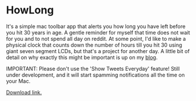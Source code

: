HowLong
=======

It's a simple mac toolbar app that alerts you how long you have left before you hit 30 years in age. A gentle reminder for myself that time does not wait for you and to not spend all day on reddit. At some point, I'd like to make a physical clock that counts down the number of hours till you hit 30 using giant seven segment LCDs, but that's a project for another day. A little bit of detail on why exactly this might be important is up on my [blog](http://tejaswi-yerukalapudi.com/2012/09/10/a-countdown-timer-for-your-life/).

IMPORTANT: Please don't use the 'Show Tweets Everyday' feature! Still under development, and it will start spamming notifications all the time on your Mac.

[Download link.](http://dl.dropbox.com/u/226724/HowLong.zip)
